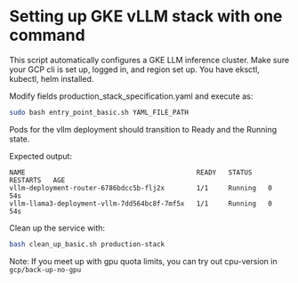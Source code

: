 # Setting up GKE vLLM stack with one command

This script automatically configures a GKE LLM inference cluster.
Make sure your GCP cli is set up, logged in, and region set up. You have eksctl, kubectl, helm installed.

Modify fields production_stack_specification.yaml and execute as:

```bash
sudo bash entry_point_basic.sh YAML_FILE_PATH
```

Pods for the vllm deployment should transition to Ready and the Running state.

Expected output:

```plaintext
NAME                                           READY   STATUS    RESTARTS   AGE
vllm-deployment-router-6786bdcc5b-flj2x        1/1     Running   0          54s
vllm-llama3-deployment-vllm-7dd564bc8f-7mf5x   1/1     Running   0          54s
```

Clean up the service with:

```bash
bash clean_up_basic.sh production-stack
```

Note: If you meet up with gpu quota limits, you can try out cpu-version in `gcp/back-up-no-gpu`
